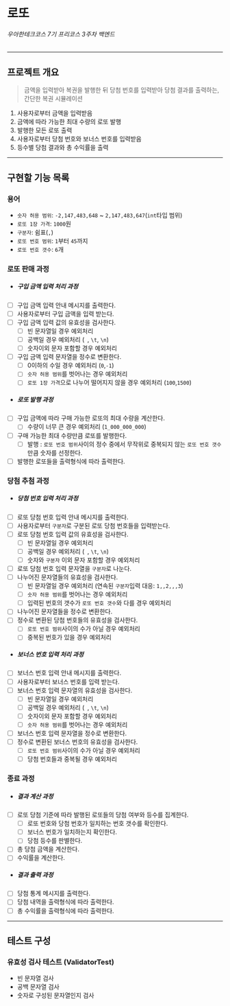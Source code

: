 # 로또

###### 우아한테크코스 7기 프리코스 3주차 백엔드

---------------------------

## 프로젝트 개요

> 금액을 입력받아 복권을 발행한 뒤 당첨 번호를 입력받아 당첨 결과를 출력하는, 간단한 복권 시뮬레이션

1. 사용자로부터 금액을 입력받음
2. 금액에 따라 가능한 최대 수량의 로또 발행
3. 발행한 모든 로또 출력
4. 사용자로부터 당첨 번호와 보너스 번호를 입력받음
5. 등수별 당첨 결과와 총 수익률을 출력

---------------------------

## 구현할 기능 목록

### 용어

- `숫자 허용 범위`: `-2,147,483,648` ~ `2,147,483,647`(`int`타입 범위)
- `로또 1장 가격`: `1000`원
- `구분자`: 쉼표(`,`)
- `로또 번호 범위`: `1`부터 `45`까지
- `로또 번호 갯수`: `6`개

### 로또 판매 과정

- ##### 구입 금액 입력 처리 과정
- [ ] 구입 금액 입력 안내 메시지를 출력한다.
- [ ] 사용자로부터 구입 금액을 입력 받는다.
- [ ] 구입 금액 입력 값의 유효성을 검사한다.
    - [ ] 빈 문자열일 경우 예외처리
    - [ ] 공백일 경우 예외처리 (` `, `\t`, `\n`)
    - [ ] 숫자이외 문자 포함할 경우 예외처리
- [ ] 구입 금액 입력 문자열을 정수로 변환한다.
    - [ ] 0이하의 수일 경우 예외처리 (`0`,`-1`)
    - [ ] `숫자 허용 범위`를 벗어나는 경우 예외처리
    - [ ] `로또 1장 가격`으로 나누어 떨어지지 않을 경우 예외처리 (`100`,`1500`)
- ##### 로또 발행 과정
- [ ] 구입 금액에 따라 구매 가능한 로또의 최대 수량을 계산한다.
    - [ ] 수량이 너무 큰 경우 예외처리 (`1_000_000_000`)
- [ ] 구매 가능한 최대 수량만큼 로또를 발행한다.
    - [ ] 발행 : `로또 번호 범위`사이의 정수 중에서 무작위로 중복되지 않는 `로또 번호 갯수`만큼 숫자를 선정한다.
- [ ] 발행한 로또들을 출력형식에 따라 출력한다.

### 당첨 추첨 과정

- ##### 당첨 번호 입력 처리 과정
- [ ] 로또 당첨 번호 입력 안내 메시지를 출력한다.
- [ ] 사용자로부터 `구분자`로 구분된 로또 당첨 번호들을 입력받는다.
- [ ] 로또 당첨 번호 입력 값의 유효성을 검사한다.
    - [ ] 빈 문자열일 경우 예외처리
    - [ ] 공백일 경우 예외처리 (` `, `\t`, `\n`)
    - [ ] 숫자와 `구분자` 이외 문자 포함할 경우 예외처리
- [ ] 로또 당첨 번호 입력 문자열을 `구분자`로 나눈다.
- [ ] 나누어진 문자열들의 유효성을 검사한다.
    - [ ] 빈 문자열일 경우 예외처리 (연속된 `구분자`입력 대응: `1,,2,,,3`)
    - [ ] `숫자 허용 범위`를 벗어나는 경우 예외처리
    - [ ] 입력된 번호의 갯수가 `로또 번호 갯수`와 다를 경우 예외처리
- [ ] 나누어진 문자열들을 정수로 변환한다.
- [ ] 정수로 변환된 당첨 번호들의 유효성을 검사한다.
    - [ ] `로또 번호 범위`사이의 수가 아닐 경우 예외처리
    - [ ] 중복된 번호가 있을 경우 예외처리
- ##### 보너스 번호 입력 처리 과정
- [ ] 보너스 번호 입력 안내 메시지를 출력한다.
- [ ] 사용자로부터 보너스 번호를 입력 받는다.
- [ ] 보너스 번호 입력 문자열의 유효성을 검사한다.
    - [ ] 빈 문자열일 경우 예외처리
    - [ ] 공백일 경우 예외처리 (` `, `\t`, `\n`)
    - [ ] 숫자이외 문자 포함할 경우 예외처리
    - [ ] `숫자 허용 범위`를 벗어나는 경우 예외처리
- [ ] 보너스 번호 입력 문자열을 정수로 변환한다.
- [ ] 정수로 변환된 보너스 번호의 유효성을 검사한다.
    - [ ] `로또 번호 범위`사이의 수가 아닐 경우 예외처리
    - [ ] 당첨 번호들과 중복될 경우 예외처리

### 종료 과정

- ##### 결과 계산 과정
- [ ] 로또 당첨 기준에 따라 발행된 로또들의 당첨 여부와 등수를 집계한다.
    - [ ] 로또 번호와 당첨 번호가 일치하는 번호 갯수를 확인한다.
    - [ ] 보너스 번호가 일치하는지 확인한다.
    - [ ] 당첨 등수를 판별한다.
- [ ] 총 당첨 금액을 계산한다.
- [ ] 수익률을 계산한다.
- ##### 결과 출력 과정
- [ ] 당첨 통계 메시지를 출력한다.
- [ ] 당첨 내역을 출력형식에 따라 출력한다.
- [ ] 총 수익률을 출력형식에 따라 출력한다.

---

## 테스트 구성

### 유효성 검사 테스트 (ValidatorTest)

- 빈 문자열 검사
- 공백 문자열 검사
- 숫자로 구성된 문자열인지 검사
